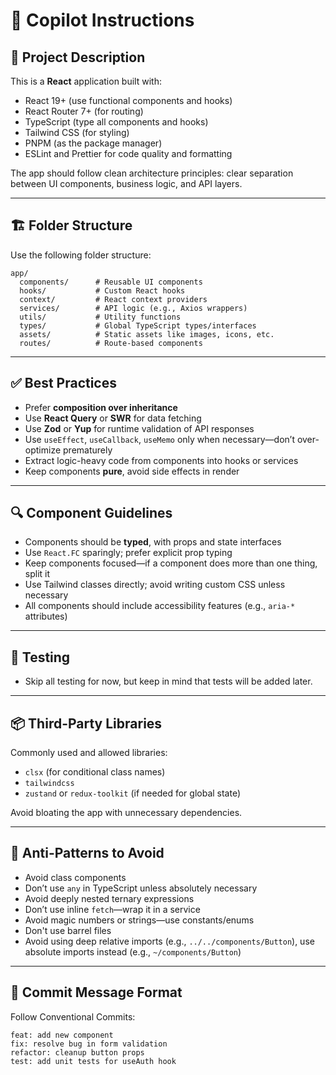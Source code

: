 # 🧭 Copilot Instructions

## 📝 Project Description

This is a **React** application built with:

- React 19+ (use functional components and hooks)
- React Router 7+ (for routing)
- TypeScript (type all components and hooks)
- Tailwind CSS (for styling)
- PNPM (as the package manager)
- ESLint and Prettier for code quality and formatting

The app should follow clean architecture principles: clear separation between UI components, business logic, and API layers.

---

## 🏗 Folder Structure

Use the following folder structure:

```
app/
  components/      # Reusable UI components
  hooks/           # Custom React hooks
  context/         # React context providers
  services/        # API logic (e.g., Axios wrappers)
  utils/           # Utility functions
  types/           # Global TypeScript types/interfaces
  assets/          # Static assets like images, icons, etc.
  routes/          # Route-based components
```

---

## ✅ Best Practices

- Prefer **composition over inheritance**
- Use **React Query** or **SWR** for data fetching
- Use **Zod** or **Yup** for runtime validation of API responses
- Use `useEffect`, `useCallback`, `useMemo` only when necessary—don’t over-optimize prematurely
- Extract logic-heavy code from components into hooks or services
- Keep components **pure**, avoid side effects in render

---

## 🔍 Component Guidelines

- Components should be **typed**, with props and state interfaces
- Use `React.FC` sparingly; prefer explicit prop typing
- Keep components focused—if a component does more than one thing, split it
- Use Tailwind classes directly; avoid writing custom CSS unless necessary
- All components should include accessibility features (e.g., `aria-*` attributes)

---

## 🧪 Testing

- Skip all testing for now, but keep in mind that tests will be added later.

<!--
- Use **Vitest** or **Jest** for unit testing
- Use **Testing Library** for component testing
- Write tests for components, hooks, and services
- Include edge cases and user flows in test coverage -->

---

## 📦 Third-Party Libraries

Commonly used and allowed libraries:

- `clsx` (for conditional class names)
- `tailwindcss`
- `zustand` or `redux-toolkit` (if needed for global state)

Avoid bloating the app with unnecessary dependencies.

---

## 🚫 Anti-Patterns to Avoid

- Avoid class components
- Don’t use `any` in TypeScript unless absolutely necessary
- Avoid deeply nested ternary expressions
- Don’t use inline `fetch`—wrap it in a service
- Avoid magic numbers or strings—use constants/enums
- Don't use barrel files
- Avoid using deep relative imports (e.g., `../../components/Button`), use absolute imports instead (e.g., `~/components/Button`)

---

## 📌 Commit Message Format

Follow Conventional Commits:

```
feat: add new component
fix: resolve bug in form validation
refactor: cleanup button props
test: add unit tests for useAuth hook
```
